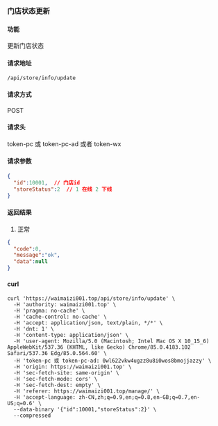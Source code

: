 
### 门店状态更新

#### 功能
更新门店状态

#### 请求地址
```text
/api/store/info/update
```

#### 请求方式
POST

#### 请求头
token-pc 或 token-pc-ad 或者 token-wx

#### 请求参数
```json
{
  "id":10001,  // 门店id
  "storeStatus":2  // 1 在线 2 下线
}
```

#### 返回结果
1. 正常
```json
{
  "code":0,
  "message":"ok",
  "data":null
}
```


#### curl
```text
curl 'https://waimaizi001.top/api/store/info/update' \
  -H 'authority: waimaizi001.top' \
  -H 'pragma: no-cache' \
  -H 'cache-control: no-cache' \
  -H 'accept: application/json, text/plain, */*' \
  -H 'dnt: 1' \
  -H 'content-type: application/json' \
  -H 'user-agent: Mozilla/5.0 (Macintosh; Intel Mac OS X 10_15_6) AppleWebKit/537.36 (KHTML, like Gecko) Chrome/85.0.4183.102 Safari/537.36 Edg/85.0.564.60' \
  -H 'token-pc 或 token-pc-ad: 0wl622vkw4ugzz8u8i0wos8bmojjazzy' \
  -H 'origin: https://waimaizi001.top' \
  -H 'sec-fetch-site: same-origin' \
  -H 'sec-fetch-mode: cors' \
  -H 'sec-fetch-dest: empty' \
  -H 'referer: https://waimaizi001.top/manage/' \
  -H 'accept-language: zh-CN,zh;q=0.9,en;q=0.8,en-GB;q=0.7,en-US;q=0.6' \
  --data-binary '{"id":10001,"storeStatus":2}' \
  --compressed
```